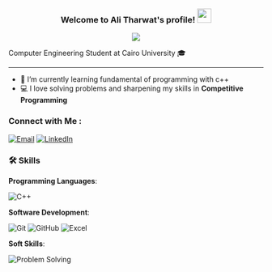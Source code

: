 
<h3 align="center">
  Welcome to Ali Tharwat's profile!
  <img src="https://media.giphy.com/media/hvRJCLFzcasrR4ia7z/giphy.gif" width="28">
</h3>
<!-- Typing SVG by DenverCoder1 - https://github.com/DenverCoder1/readme-typing-svg -->
<p align="center">
  <a href="https://github.com/DenverCoder1/readme-typing-svg"><img src="https://readme-typing-svg.herokuapp.com/?lines=Always%20learning%20new%20things&font=Fira%20Code&center=true&width=440&height=45&color=f75c7e&vCenter=true&size=22"></a>
</p> 

Computer Engineering Student at Cairo University 🎓 

---
- 🌱 I’m currently learning fundamental of programming with c++
- 💻 I love solving problems and sharpening my skills in **Competitive Programming** 

### Connect with Me :

[![Email](https://img.shields.io/badge/Email-D14836?style=for-the-badge&logo=gmail&logoColor=white)](mailto:alitharwat128@gmail.com)
[![LinkedIn](https://img.shields.io/badge/LinkedIn-0077B5?style=for-the-badge&logo=linkedin&logoColor=white)]([https://www.linkedin.com/in/ali-tharwat-902817321/])

### 🛠 Skills

**Programming Languages**:

![C++](https://img.shields.io/badge/C%2B%2B-6c008c?style=for-the-badge&logo=c%2B%2B&logoColor=white)

**Software Development**:

![Git](https://img.shields.io/badge/Git-011e71?style=for-the-badge&logo=git&logoColor=white)
![GitHub](https://img.shields.io/badge/GitHub-181717?style=for-the-badge&logo=github&logoColor=white)
![Excel](https://img.shields.io/badge/Excel-017117?style=for-the-badge&logo=excel&logoColor=white)

**Soft Skills**:

![Problem Solving](https://img.shields.io/badge/Problem%20Solving-730044?style=for-the-badge&logo=&logoColor=white)

